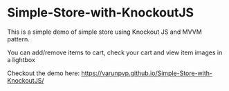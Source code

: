 # Simple-Store-with-KnockoutJS

This is a simple demo of simple store using Knockout JS and MVVM pattern.

You can add/remove items to cart, check your cart and view item images in a lightbox

Checkout the demo here: https://varunpvp.github.io/Simple-Store-with-KnockoutJS/
